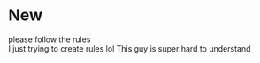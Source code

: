 # New

please follow the rules  
I just trying to create rules lol
This guy is super hard to understand 
